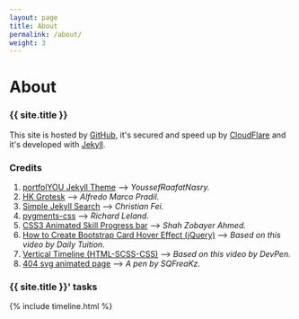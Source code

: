 ```yaml
---
layout: page
title: About
permalink: /about/
weight: 3
---
```


# About
### {{ site.title }}
This site is hosted by [GitHub](https://github.com), it's secured and speed up by
[CloudFlare](https://cloudflare.com) and it's developed with [Jekyll](https://jekyllrb.com).

### Credits
1. [portfolYOU Jekyll Theme][portfolYOU-Jekyll-Theme] &#8212;-> _YoussefRaafatNasry._
1. [HK Grotesk][HKGrotesk] &#8212;-> _Alfredo Marco Pradil._
1. [Simple Jekyll Search][Simple-Jekyll-Search] &#8212;-> _Christian Fei._
1. [pygments-css][pygments-css] &#8212;-> _Richard Leland._
1. [CSS3 Animated Skill Progress bar][skills-progress-bar] &#8212;-> _Shah Zobayer Ahmed._
1. [How to Create Bootstrap Card Hover Effect (jQuery)][cards-hover] &#8212;-> _Based on this video by Daily Tuition._
1. [Vertical Timeline (HTML-SCSS-CSS)][vertical-timeline] &#8212;-> _Based on this video by DevPen._
1. [404 svg animated page][404-page] &#8212;-> _A pen by SQFreaKz._

[portfolYOU-Jekyll-Theme]: https://github.com/YoussefRaafatNasry/portfolYOU
[HKGrotesk]: https://fontlibrary.org/en/font/hk-grotesk
[Simple-Jekyll-Search]: https://github.com/christian-fei/Simple-Jekyll-Search
[pygments-css]: https://github.com/richleland/pygments-css
[skills-progress-bar]: https://codepen.io/speeedsam/pen/VeOGEq
[cards-hover]: https://www.youtube.com/watch?v=2qQxwT-Qm5E
[vertical-timeline]: https://www.youtube.com/watch?v=TP4THzsAa3M&t=2s
[404-page]: https://codepen.io/sqfreakz/pen/GJRJOY


### {{ site.title }}&apos; tasks

<div class="row">
{% include timeline.html %}
</div>
